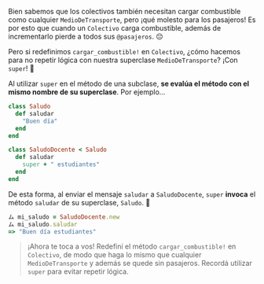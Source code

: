 Bien sabemos que los colectivos también necesitan cargar combustible como cualquier `MedioDeTransporte`, pero ¡qué molesto para los pasajeros! Es por esto que cuando un `Colectivo` carga combustible, además de incrementarlo pierde a todos sus `@pasajeros`. :pensive:

Pero si redefinimos `cargar_combustible!` en `Colectivo`, ¿cómo hacemos para no repetir lógica con nuestra superclase `MedioDeTransporte`? ¡Con `super`! :muscle:

Al utilizar `super` en el método de una subclase, **se evalúa el método con el mismo nombre de su superclase**. Por ejemplo...

```ruby
class Saludo
  def saludar
    "Buen día"
  end
end

class SaludoDocente < Saludo
  def saludar
    super + " estudiantes"
  end
end
```

De esta forma, al enviar el mensaje `saludar` a `SaludoDocente`, `super` **invoca** el método `saludar` de su superclase, `Saludo`. :wave: 

```ruby
ム mi_saludo = SaludoDocente.new
ム mi_saludo.saludar
=> "Buen día estudiantes"
```

> ¡Ahora te toca a vos! Redefiní el método `cargar_combustible!` en `Colectivo`, de modo que haga lo mismo que cualquier `MedioDeTransporte` y además se quede sin pasajeros. Recordá utilizar `super` para evitar repetir lógica.